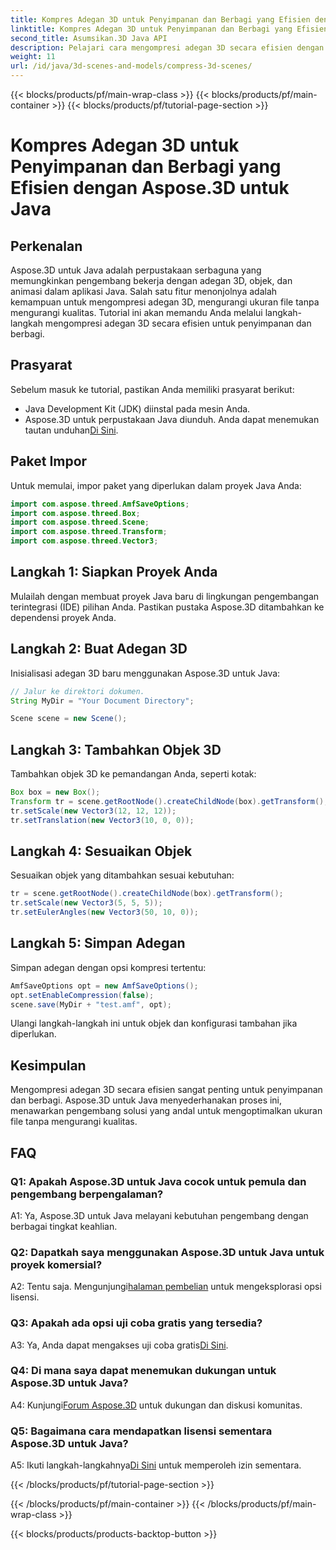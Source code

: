 ```yaml
---
title: Kompres Adegan 3D untuk Penyimpanan dan Berbagi yang Efisien dengan Aspose.3D untuk Java
linktitle: Kompres Adegan 3D untuk Penyimpanan dan Berbagi yang Efisien dengan Aspose.3D untuk Java
second_title: Asumsikan.3D Java API
description: Pelajari cara mengompresi adegan 3D secara efisien dengan Aspose.3D untuk Java. Ikuti panduan langkah demi langkah kami untuk penyimpanan dan berbagi yang optimal.
weight: 11
url: /id/java/3d-scenes-and-models/compress-3d-scenes/
---
```


{{< blocks/products/pf/main-wrap-class >}}
{{< blocks/products/pf/main-container >}}
{{< blocks/products/pf/tutorial-page-section >}}

# Kompres Adegan 3D untuk Penyimpanan dan Berbagi yang Efisien dengan Aspose.3D untuk Java

## Perkenalan

Aspose.3D untuk Java adalah perpustakaan serbaguna yang memungkinkan pengembang bekerja dengan adegan 3D, objek, dan animasi dalam aplikasi Java. Salah satu fitur menonjolnya adalah kemampuan untuk mengompresi adegan 3D, mengurangi ukuran file tanpa mengurangi kualitas. Tutorial ini akan memandu Anda melalui langkah-langkah mengompresi adegan 3D secara efisien untuk penyimpanan dan berbagi.

## Prasyarat

Sebelum masuk ke tutorial, pastikan Anda memiliki prasyarat berikut:

- Java Development Kit (JDK) diinstal pada mesin Anda.
-  Aspose.3D untuk perpustakaan Java diunduh. Anda dapat menemukan tautan unduhan[Di Sini](https://releases.aspose.com/3d/java/).

## Paket Impor

Untuk memulai, impor paket yang diperlukan dalam proyek Java Anda:

```java
import com.aspose.threed.AmfSaveOptions;
import com.aspose.threed.Box;
import com.aspose.threed.Scene;
import com.aspose.threed.Transform;
import com.aspose.threed.Vector3;
```

## Langkah 1: Siapkan Proyek Anda

Mulailah dengan membuat proyek Java baru di lingkungan pengembangan terintegrasi (IDE) pilihan Anda. Pastikan pustaka Aspose.3D ditambahkan ke dependensi proyek Anda.

## Langkah 2: Buat Adegan 3D

Inisialisasi adegan 3D baru menggunakan Aspose.3D untuk Java:

```java
// Jalur ke direktori dokumen.
String MyDir = "Your Document Directory";

Scene scene = new Scene();
```

## Langkah 3: Tambahkan Objek 3D

Tambahkan objek 3D ke pemandangan Anda, seperti kotak:

```java
Box box = new Box();
Transform tr = scene.getRootNode().createChildNode(box).getTransform();
tr.setScale(new Vector3(12, 12, 12));
tr.setTranslation(new Vector3(10, 0, 0));
```

## Langkah 4: Sesuaikan Objek

Sesuaikan objek yang ditambahkan sesuai kebutuhan:

```java
tr = scene.getRootNode().createChildNode(box).getTransform();
tr.setScale(new Vector3(5, 5, 5));
tr.setEulerAngles(new Vector3(50, 10, 0));
```

## Langkah 5: Simpan Adegan

Simpan adegan dengan opsi kompresi tertentu:

```java
AmfSaveOptions opt = new AmfSaveOptions();
opt.setEnableCompression(false);
scene.save(MyDir + "test.amf", opt);
```

Ulangi langkah-langkah ini untuk objek dan konfigurasi tambahan jika diperlukan.

## Kesimpulan

Mengompresi adegan 3D secara efisien sangat penting untuk penyimpanan dan berbagi. Aspose.3D untuk Java menyederhanakan proses ini, menawarkan pengembang solusi yang andal untuk mengoptimalkan ukuran file tanpa mengurangi kualitas.

## FAQ

### Q1: Apakah Aspose.3D untuk Java cocok untuk pemula dan pengembang berpengalaman?

A1: Ya, Aspose.3D untuk Java melayani kebutuhan pengembang dengan berbagai tingkat keahlian.

### Q2: Dapatkah saya menggunakan Aspose.3D untuk Java untuk proyek komersial?

 A2: Tentu saja. Mengunjungi[halaman pembelian](https://purchase.aspose.com/buy) untuk mengeksplorasi opsi lisensi.

### Q3: Apakah ada opsi uji coba gratis yang tersedia?

A3: Ya, Anda dapat mengakses uji coba gratis[Di Sini](https://releases.aspose.com/).

### Q4: Di mana saya dapat menemukan dukungan untuk Aspose.3D untuk Java?

 A4: Kunjungi[Forum Aspose.3D](https://forum.aspose.com/c/3d/18) untuk dukungan dan diskusi komunitas.

### Q5: Bagaimana cara mendapatkan lisensi sementara Aspose.3D untuk Java?

 A5: Ikuti langkah-langkahnya[Di Sini](https://purchase.aspose.com/temporary-license/) untuk memperoleh izin sementara.

{{< /blocks/products/pf/tutorial-page-section >}}

{{< /blocks/products/pf/main-container >}}
{{< /blocks/products/pf/main-wrap-class >}}

{{< blocks/products/products-backtop-button >}}
